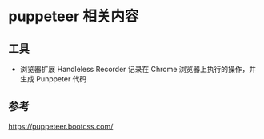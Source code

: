 # puppeteer 相关内容

## 工具

* 浏览器扩展 Handleless Recorder 记录在 Chrome 浏览器上执行的操作，并生成 Punppeter 代码

## 参考

<https://puppeteer.bootcss.com/>


